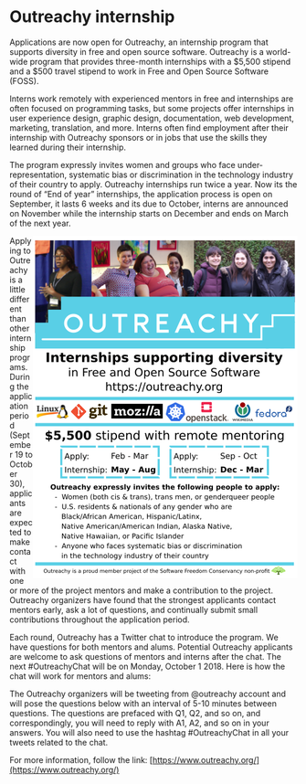 # Outreachy internship

Applications are now open for Outreachy, an internship program that supports diversity in free and open source software. 
Outreachy is a world-wide program that provides  three-month internships with a $5,500 stipend and a $500 travel stipend to work in Free and Open Source Software (FOSS).

Interns work remotely with experienced mentors in free and internships are often focused on programming tasks, but some projects offer internships in user experience design, graphic design, documentation, web development, marketing, translation, and more. Interns often find employment after their internship with Outreachy sponsors or in jobs that use the skills they learned during their internship.

The program expressly invites women and groups who face under-representation, systematic bias or discrimination in the technology industry of their country to apply.
Outreachy internships run twice a year. Now its the round of “End of year” internships, the application process is open on September, it lasts 6 weeks and its due to October, interns are announced on November while the internship starts on December and ends on March of the next year.

<img align="right" src="poster.png" padding-left="12px">

Applying to Outreachy is a little different than other internship programs. During the application period (September 19 to October 30), applicants are expected to make contact with one or more of the project mentors and make a contribution to the project. Outreachy organizers have found that the strongest applicants contact mentors early, ask a lot of questions, and continually submit small contributions throughout the application period.

Each round, Outreachy has a Twitter chat to introduce the program. We have questions for both mentors and alums. Potential Outreachy applicants are welcome to ask questions of mentors and interns after the chat.
The next #OutreachyChat will be on Monday, October 1 2018.
Here is how the chat will work for mentors and alums:

The Outreachy organizers will be tweeting from @outreachy account and will pose the questions below with an interval of 5-10 minutes between questions. The questions are prefaced with Q1, Q2, and so on, and correspondingly, you will need to reply with A1, A2, and so on in your answers. You will also need to use the hashtag #OutreachyChat in all your tweets related to the chat.

For more information, follow the link: [https://www.outreachy.org/](https://www.outreachy.org/)
